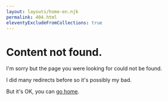 ```yaml
---
layout: layouts/home-en.njk
permalink: 404.html
eleventyExcludeFromCollections: true
---
```


# Content not found.

I'm sorry but the page you were looking for could not be found.

I did many redirects before so it's possibly my bad.

But it's OK, you can <a href="{{ '/' | url }}">go home</a>.
